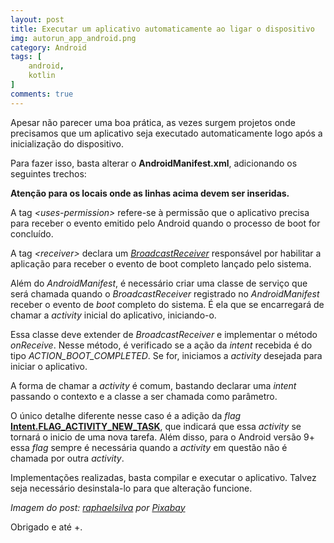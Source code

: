 ```yaml
---
layout: post
title: Executar um aplicativo automaticamente ao ligar o dispositivo
img: autorun_app_android.png
category: Android
tags: [
    android,
    kotlin
]
comments: true
---
```


Apesar não parecer uma boa prática, as vezes surgem projetos onde precisamos que um aplicativo seja executado automaticamente logo após a inicialização do dispositivo.

Para fazer isso, basta alterar o **AndroidManifest.xml**, adicionando os seguintes trechos:
<script src="https://gist.github.com/hallisonoliveira/bfa675e64c028b72b885c8c66ad91321.js"></script>

**Atenção para os locais onde as linhas acima devem ser inseridas.**

A tag *\<uses-permission>* refere-se à permissão que o aplicativo precisa para receber o evento emitido pelo Android quando o processo de boot for concluído.

A tag *\<receiver>* declara um <a href="https://developer.android.com/reference/android/content/BroadcastReceiver.html">*BroadcastReceiver*</a> responsável por habilitar a aplicação para receber o evento de boot completo lançado pelo sistema.

Além do *AndroidManifest*, é necessário criar uma classe de serviço que será chamada quando o *BroadcastReceiver* registrado no *AndroidManifest* receber o evento de *boot* completo do sistema. É ela que se encarregará de chamar a *activity* inicial do aplicativo, iniciando-o.

<script src="https://gist.github.com/hallisonoliveira/824bfb87bedb23dfc51620a19c8b2b10.js"></script>

Essa classe deve extender de *BroadcastReceiver* e implementar o método *onReceive*. Nesse método, é verificado se a ação da *intent* recebida é do tipo *ACTION_BOOT_COMPLETED*. Se for, iniciamos a *activity* desejada para iniciar o aplicativo.

A forma de chamar a *activity* é comum, bastando declarar uma *intent* passando o contexto e a classe a ser chamada como parâmetro.

O único detalhe diferente nesse caso é a adição da *flag* <a href="https://developer.android.com/reference/android/content/Intent.html#FLAG_ACTIVITY_NEW_TASK">**Intent.FLAG_ACTIVITY_NEW_TASK**</a>, que indicará que essa *activity* se tornará o inicio de uma nova tarefa. Além disso, para o Android versão 9+ essa *flag* sempre é necessária quando a *activity* em questão não é chamada por outra *activity*.

Implementações realizadas, basta compilar e executar o aplicativo. Talvez seja necessário desinstala-lo para que alteração funcione.

*Imagem do post: <a href="https://pixabay.com/pt/users/raphaelsilva-4702998/?utm_source=link-attribution&amp;utm_medium=referral&amp;utm_campaign=image&amp;utm_content=3383929">raphaelsilva</a> por <a href="https://pixabay.com/pt/?utm_source=link-attribution&amp;utm_medium=referral&amp;utm_campaign=image&amp;utm_content=3383929">Pixabay</a>*

Obrigado e até +.

